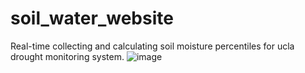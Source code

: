 # soil_water_website
Real-time collecting and calculating soil moisture percentiles for ucla drought monitoring system.
![image](https://github.com/user-attachments/assets/55382d93-6cfa-4771-9097-94c62962952e)

